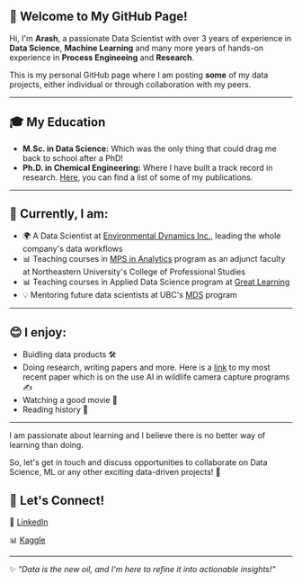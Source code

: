 ## 👋 Welcome to My GitHub Page!  

Hi, I'm **Arash**, a passionate Data Scientist with over 3 years of experience in **Data Science**, **Machine Learning** and many more years of hands-on experience in **Process Engineeing** and **Research**.

This is my personal GitHub page where I am posting **some** of my data projects, either individual or through collaboration with my peers.

---

## 🎓 My Education  
- **M.Sc. in Data Science:** Which was the only thing that could drag me back to school after a PhD!
- **Ph.D. in Chemical Engineering:**  Where I have built a track record in research. [Here](https://scholar.google.com/citations?user=t3ta5T8AAAAJ&hl=en), you can find a list of some of my publications.
---

## 🔭 Currently, I am: 
- 🌍 A Data Scientist at [Environmental Dynamics Inc.](https://edynamics.com/), leading the whole company's data workflows   
- 📊 Teaching courses in [MPS in Analytics](https://vancouver.northeastern.edu/academic_program/master-of-professional-studies-in-analytics/) program as an adjunct faculty at Northeastern University's College of Professional Studies
- 📊 Teaching courses in Applied Data Science program at [Great Learning](https://www.mygreatlearning.com/)
- 💡 Mentoring future data scientists at UBC's [MDS](https://masterdatascience.ubc.ca/) program  

---

## 😊 I enjoy: 
- Buidling data products 🛠️
- Doing research, writing papers and more. Here is a [link](https://2024.iaia.org/draft-papers/Using_AI_for_Review_IAIA2024.pdf) to my most recent paper which is on the use AI in wildlife camera capture programs ✍️
- Watching a good movie 🎥
- Reading history 📖

---

I am passionate about learning and I believe there is no better way of learning than doing. 

So, let's get in touch and discuss opportunities to collaborate on Data Science, ML or any other exciting data-driven projects! 🚀

## 🌟 Let's Connect!  
💼 [LinkedIn](https://www.linkedin.com/in/arash-shamseddini/)

📊 [Kaggle](https://kaggle.com/arashshamseddini)  

---
✨ *"Data is the new oil, and I'm here to refine it into actionable insights!"*  


